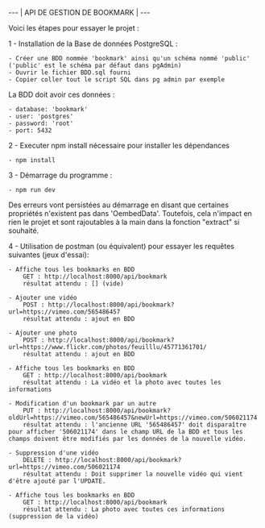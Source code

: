 --- | API DE GESTION DE BOOKMARK | ---

Voici les étapes pour essayer le projet :

1 - Installation de la Base de données PostgreSQL :

    - Créer une BDD nommée 'bookmark' ainsi qu'un schéma nommé 'public' 
    ('public' est le schéma par défaut dans pgAdmin)
    - Ouvrir le fichier BDD.sql fourni
    - Copier coller tout le script SQL dans pg admin par exemple
    
La BDD doit avoir ces données :

    - database: 'bookmark'
    - user: 'postgres'
    - password: 'root'
    - port: 5432

2 - Executer npm install nécessaire pour installer les dépendances

    - npm install

3 - Démarrage du programme : 

    - npm run dev

Des erreurs vont persistées au démarrage en disant que certaines propriétés n'existent pas dans 'OembedData'. Toutefois, cela n'impact en rien le projet et sont rajoutables à la main dans la fonction "extract" si souhaité.

4 - Utilisation de postman (ou équivalent) pour essayer les requêtes suivantes (jeux d'essai): 

    - Affiche tous les bookmarks en BDD
        GET : http://localhost:8000/api/bookmark
        résultat attendu : [] (vide)
    
    - Ajouter une vidéo
        POST : http://localhost:8000/api/bookmark?url=https://vimeo.com/565486457
        résultat attendu : ajout en BDD

    - Ajouter une photo
        POST : http://localhost:8000/api/bookmark?url=https://www.flickr.com/photos/feuilllu/45771361701/
        résultat attendu : ajout en BDD

    - Affiche tous les bookmarks en BDD
        GET : http://localhost:8000/api/bookmark
        résultat attendu : La vidéo et la photo avec toutes les informations
    
    - Modification d'un bookmark par un autre
        PUT : http://localhost:8000/api/bookmark?oldUrl=https://vimeo.com/565486457&newUrl=https://vimeo.com/506021174
        résultat attendu : l'ancienne URL '565486457' doit disparaître pour afficher '506021174' dans le champ URL de la BDD et tous les champs doivent être modifiés par les données de la nouvelle vidéo.

    - Suppression d'une vidéo
        DELETE : http://localhost:8000/api/bookmark?url=https://vimeo.com/506021174
        résultat attendu : Doit supprimer la nouvelle vidéo qui vient d'être ajouté par l'UPDATE.

    - Affiche tous les bookmarks en BDD
        GET : http://localhost:8000/api/bookmark
        résultat attendu : La photo avec toutes ces informations (suppression de la vidéo)